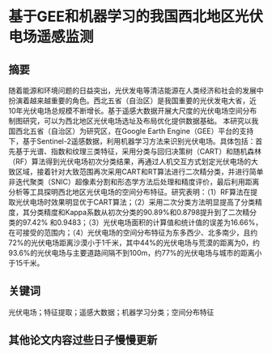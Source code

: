 # 基于GEE和机器学习的我国西北地区光伏电场遥感监测

## 摘要

随着能源和环境问题的日益突出，光伏发电等清洁能源在人类经济和社会的发展中扮演着越来越重要的角色。西北五省（自治区）是我国重要的光伏发电大省，近10年光伏电场总规模不断增长。基于遥感大数据开展大尺度的光伏电场空间分布制图研究，可以为西北地区光伏电场选址及布局优化提供数据基础。
本研究以我国西北五省（自治区）为研究区，在Google Earth Engine（GEE）平台的支持下，基于Sentinel-2遥感数据，利用机器学习方法来识别光伏电场。具体包括：首先基于光谱、指数和纹理三类特征，采用分类与回归决策树（CART）和随机森林（RF）算法得到光伏电场初次分类结果，再通过人机交互方式划定光伏电场的大致区域，接着针对大致范围再次采用CART和RT算法进行二次精分类，并进行简单非迭代聚类（SNIC）超像素分割和形态学方法后处理和精度评价，最后利用距离分析等工具探明西北地区光伏电场的空间分布特征。研究表明：（1）RF算法在提取光伏电场时效果明显优于CART算法；（2）采用二次分类方法明显提高了分类精度，其分类精度和Kappa系数从初次分类的90.89%和0.8798提升到了二次精分类的97.42% 和0.9483；（3）光伏电场面积的计算值和统计值的误差为16.66%，在可接受的范围内；（4）光伏电场的空间分布特征为东多西少、北多南少，且约72%的光伏电场距离沙漠小于1千米，其中44%的光伏电场与荒漠的距离为0，约93.6%的光伏电场与主要道路间隔不到100m，约77%的光伏电场与城市的距离小于15千米。

## 关键词

光伏电场；特征提取；遥感大数据；机器学习分类；空间分布特征


## 其他论文内容过些日子慢慢更新
